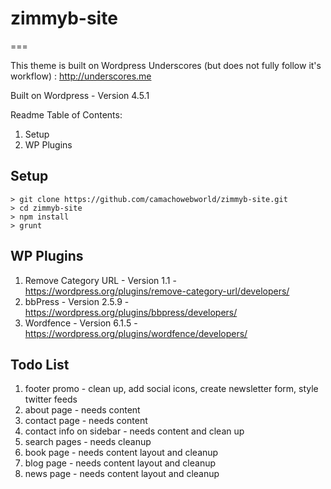 # zimmyb-site

===

This theme is built on Wordpress Underscores (but does not fully follow it's workflow) : http://underscores.me

Built on Wordpress - Version 4.5.1

Readme Table of Contents:
1. Setup
2. WP Plugins

Setup
---------------
```
> git clone https://github.com/camachowebworld/zimmyb-site.git
> cd zimmyb-site
> npm install
> grunt
```

WP Plugins
---------------
1. Remove Category URL - Version 1.1 - https://wordpress.org/plugins/remove-category-url/developers/
2. bbPress - Version 2.5.9 - https://wordpress.org/plugins/bbpress/developers/
3. Wordfence - Version 6.1.5 - https://wordpress.org/plugins/wordfence/developers/

Todo List
---------------
1. footer promo - clean up, add social icons, create newsletter form, style twitter feeds
2. about page - needs content
3. contact page - needs content
4. contact info on sidebar - needs content and clean up
4. search pages - needs cleanup
5. book page - needs content layout and cleanup
6. blog page - needs content layout and cleanup
7. news page - needs content layout and cleanup
